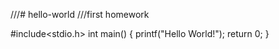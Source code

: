///# hello-world
///first homework

#include<stdio.h>
int main()
{
    printf("Hello World!");
    return 0;
}
